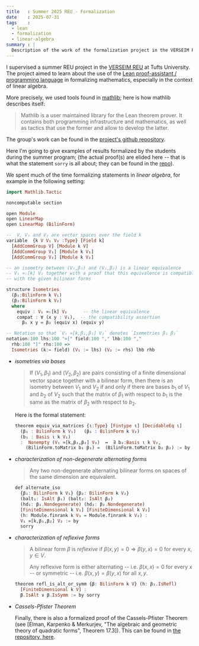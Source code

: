 ```yaml
---
title   : Summer 2025 REU - Formalization 
date    : 2025-07-31
tags    :
  - lean
  - formalization
  - linear-algebra
summary : |
  Description of the work of the formalization project in the VERSEIM REU for Summer 2025.
---
```


I supervised a summer REU project in the [VERSEIM
REU](https://sites.tufts.edu/verseimreu/) at Tufts University. The
project aimed to learn about the use of the [Lean proof-assistant /
programming language](https://leanprover-community.github.io/) in
formalizing mathematics, especially in the context of linear algebra.

More precisely, we used tools found in
[mathlib](https://github.com/leanprover-community/mathlib4/); here is
how mathlib describes itself:

> Mathlib is a user maintained library for the Lean theorem prover. It
> contains both programming infrastructure and mathematics, as well as
> tactics that use the former and allow to develop the latter.

The group's work can be found in the [project's
github repository](https://github.com/gmcninch-tufts/VERSEIM-2025).


Here I'm going to give examples of results formalized by the students
during the summer program; (the actual proof(s) are elided here --
that is what the statement `sorry` is all about; they can be found in
the [repo](https://github.com/gmcninch-tufts/VERSEIM-2025)).

We spent much of the time formalizing statements in *linear algebra*,
for example in the following setting:

``` haskell
import Mathlib.Tactic

noncomputable section     

open Module
open LinearMap
open LinearMap (BilinForm)

--  V, V₁ and V₂ are vector spaces over the field k 
variable  {k V V₁ V₂ :Type} [Field k] 
  [AddCommGroup V] [Module k V]
  [AddCommGroup V₁] [Module k V₁]
  [AddCommGroup V₂] [Module k V₂]

-- an isometry between (V₁,β₁) and (V₂,β₂) is a linear equivalence
-- V₁ ≃ₗ[k] V₂ together with a proof that this equivalence is compatible 
-- with the given bilinear forms

structure Isometries
  (β₁:BilinForm k V₁) 
  (β₂:BilinForm k V₂)
  where
    equiv : V₁ ≃ₗ[k] V₂      -- the linear equivalence
    compat : ∀ (x y : V₁),  -- the compatibility assertion
	  β₁ x y = β₂ (equiv x) (equiv y) 

-- Notation so that `V₁ ≃[k,β₁,β₂] V₂` denotes `Isometries β₁ β₂` 
notation:100 lhs:100 "≃[" field:100 "," lhb:100 "," 
  rhb:100 "]" rhs:100 => 
  Isometries (k:= field) (V₁ := lhs) (V₂ := rhs) lhb rhb
```

- *isometries via bases*

  > If $(V_1,\beta_1)$ and $(V_2,\beta_2)$ are pairs consisting of a
  > finite dimensional vector space together with a bilinear form, then
  > there is an isometry between $V_1$ and $V_2$ if and only if there
  > are bases $b_1$ of $V_1$ and $b_2$ of $V_2$ such that the matrix of
  > $\beta_1$ with respect to $b_1$ is the same as the matrix of
  > $\beta_2$ with respect to $b_2$.

  Here is the formal statement:

  ``` haskell
  theorem equiv_via_matrices {ι:Type} [Fintype ι] [DecidableEq ι]
    (β₁ : BilinForm k V₁)   (β₂ : BilinForm k V₂) 
    (b₁ : Basis ι k V₁)
    :  Nonempty (V₁ ≃[k,β₁,β₂] V₂)  ↔  ∃ b₂:Basis ι k V₂,
      (BilinForm.toMatrix b₁ β₁) =  (BilinForm.toMatrix b₂ β₂) := by sorry

  ```

- *characterization of non-degenerate alternating forms*

  > Any two non-degenerate alternating bilinear forms on spaces of the
  > same dimension are equivalent.


  ``` haskell
  def alternate_iso 
    {β₁: BilinForm k V₁} {β₂: BilinForm k V₂} 
    (balt₁: IsAlt β₁) (balt₂: IsAlt β₂)
    (hd₁: β₁.Nondegenerate) (hd₂: β₂.Nondegenerate) 
    [FiniteDimensional k V₁] [FiniteDimensional k V₂]
    (h: Module.finrank k V₁ = Module.finrank k V₂) : 
	V₁ ≃[k,β₁,β₂] V₂ := by 
    sorry
  
  ```

- *characterization of reflexive forms*
   
  > A bilinear form $β$ is *reflexive* if $β(x,y) = 0 \Rightarrow
  > β(y,x) = 0$ for every $x,y \in V$.
  >
  > Any reflexive form is either alternating -- i.e. $β(x,x) = 0$ for
  > every $x$ -- or symmetric  -- i.e. $β(x,y) = β(y,x)$ for all $x,y$.

  ``` haskell
  theorem refl_is_alt_or_symm {β: BilinForm k V} (h: β₁.IsRefl) 
    [FiniteDimensional k V] :
    β.IsAlt ∨ β.IsSymm := by sorry
  ```

- *Cassels-Pfister Theorem*

  Finally, there is also a formalized proof of the Cassels-Pfister
  Theorem (see [Elman, Karpenko & Merkurjev, "The algebraic and
  geometric theory of quadratic forms", Theorem 17.3]). This can be
  found in [the repository,
  here](https://github.com/gmcninch-tufts/VERSEIM-2025/tree/main/VERSEIM2025/Forms/RationalFunctionFields).
